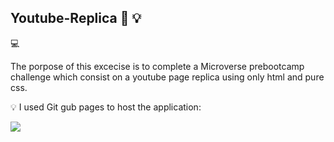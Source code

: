  ## Youtube-Replica   🔗 💡
 
 💻
 
 The porpose of this excecise is to complete a Microverse prebootcamp challenge  which consist on a youtube page replica using only html and pure css. 
 
 💡 I used Git gub pages to host the application:

[<img src="https://img.icons8.com/external-smashingstocks-hand-drawn-black-smashing-stocks/99/000000/external-click-music-and-multimedia-smashingstocks-hand-drawn-black-smashing-stocks.png" />](https://alyconr.github.io/proyecto-final/)
